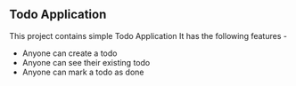 ## Todo Application

This project contains simple Todo Application
It has the following features -


- Anyone can create a todo 
- Anyone can see their existing todo
- Anyone can mark a todo as done
